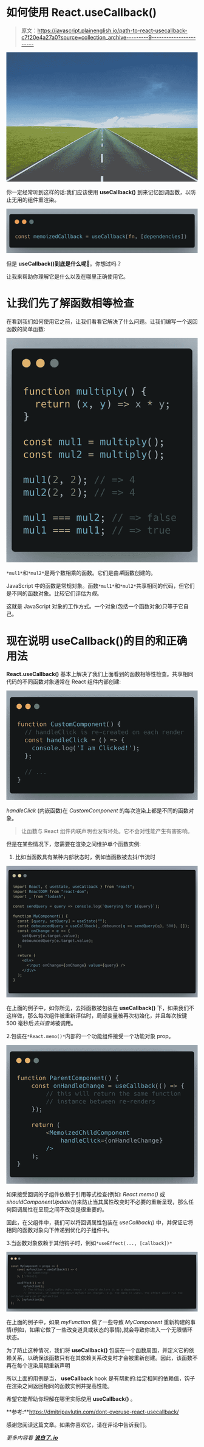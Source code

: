 # 如何使用 React.useCallback()

> 原文：<https://javascript.plainenglish.io/path-to-react-usecallback-c7f20e4a27a0?source=collection_archive---------9----------------------->

![](img/906117a04287616a61b4bf14bb76780f.png)

你一定经常听到这样的话:我们应该使用 **useCallback()** 到来记忆回调函数，以防止无用的组件重渲染。

![](img/6d7c0a0daa5cfc3eac145084c7f70601.png)

但是 **useCallback()到底是什么呢🤔**。你想过吗？

让我来帮助你理解它是什么以及在哪里正确使用它。

# **让我们先了解函数相等检查**

在看到我们如何使用它之前，让我们看看它解决了什么问题。让我们编写一个返回函数的简单函数:

![](img/46100e601a56220ca62141ea8972baed.png)

`*mul1*`和`*mul2*`是两个数相乘的函数。它们是由*乘*函数创建的。

JavaScript 中的函数是常规对象。函数`*mul1*`和`*mul2*`共享相同的代码，但它们是不同的函数对象。比较它们评估为*假*。

这就是 JavaScript 对象的工作方式。一个对象(包括一个函数对象)只等于它自己。

# 现在说明 useCallback()的目的和正确用法

**React.useCallback()** 基本上解决了我们上面看到的函数相等性检查。共享相同代码的不同函数对象通常在 React 组件内部创建:

![](img/0134957ae63283b9cdaa4cee5569e8dc.png)

*handleClick* (内嵌函数)在 *CustomComponent* 的每次渲染上都是不同的函数对象。

> 让函数与 React 组件内联声明也没有坏处。它不会对性能产生有害影响。

但是在某些情况下，您需要在渲染之间维护单个函数实例:

1.  比如当函数具有某种内部状态时，例如当函数被去抖/节流时

![](img/482dcb6d4d0a9c4a1dc7425c2d7dc706.png)

在上面的例子中，如你所见，去抖函数被包装在 **useCallback()** 下，如果我们不这样做，那么每次组件被重新评估时，局部变量被再次初始化，并且每次按键 500 毫秒后*去抖查询*被调用。

2.包装在`*React.memo()*`内部的一个功能组件接受一个功能对象 prop。

![](img/8021ca60378b92ac526d7339879cc78c.png)

如果接受回调的子组件依赖于引用等式检查(例如: *React.memo()* 或*shouldComponentUpdate()*)来防止当其属性改变时不必要的重新呈现，那么任何回调属性在呈现之间不改变是很重要的。

因此，在父组件中，我们可以将回调属性包装在 *useCallback()* 中，并保证它将相同的函数对象向下传递到优化的子组件中。

3.当函数对象依赖于其他钩子时，例如`*useEffect(..., [callback])*`

![](img/0f143795c6f8aa0af002433bab9e4268.png)

在上面的例子中，如果 *myFunction* 做了一些导致 *MyComponent* 重新构建的事情(例如，如果它做了一些改变道具或状态的事情),就会导致你进入一个无限循环状态。

为了防止这种情况，我们将 **useCallback()** 包装在一个函数周围，并定义它的依赖关系，以确保该函数只有在其依赖关系改变时才会被重新创建。因此，该函数不再在每个渲染周期重新声明

所以上面的用例是当， **useCallback** hook 是有帮助的:给定相同的依赖值，钩子在渲染之间返回相同的函数实例并提高性能。

希望它能帮助你理解在哪里实际使用 **useCallback()** 。

**参考:**https://dmitripavlutin.com/dont-overuse-react-usecallback/

感谢您阅读这篇文章。如果你喜欢它，请在评论中告诉我们。

*更多内容看* [***说白了. io***](http://plainenglish.io)